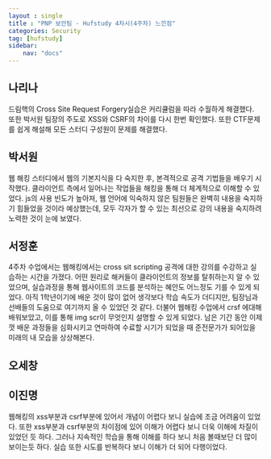 ```yaml
---
layout : single
title : "PNP 보안팀 - Hufstudy 4차시(4주차) 느낀점"
categories: Security
tag: [hufstudy]
sidebar:
    nav: "docs"
---
```


## 나리나
드림핵의 Cross Site Request Forgery실습은 커리큘럼을 따라 수월하게 해결했다. 또한 박서원 팀장의 주도로 XSS와 CSRF의 차이를 다시 한번 확인했다.
또한 CTF문제를 쉽게 해설해 모든 스터디 구성원이 문제를 해결했다.

## 박서원
웹 해킹 스터디에서 웹의 기본지식을 다 숙지한 후, 본격적으로 공격 기법들을 배우기 시작했다. 클라이언트 측에서 일어나는 작업들을 해킹을 통해 더 체계적으로 이해할 수 있었다. js의 사용 빈도가 높아져, 웹 언어에 익숙하지 않은 팀원들은 완벽히 내용을 숙지하기 힘들었을 것이라 예상했는데, 모두 각자가 할 수 있는 최선으로 강의 내용을 숙지하려 노력한 것이 눈에 보였다. 

## 서정훈
4주차 수업에서는 웹해킹에서는 cross sit scripting 공격에 대한 강의를 수강하고 실습하는 시간을 가졌다. 어떤 원리로 해커들이 클라이언트의 정보를 탈취하는지 알 수 있었으며, 실습과정을 통해 웹사이트의 코드를 분석하는 혜안도 어느정도 기를 수 있게 되었다. 아직 1학년이기에 배운 것이 많이 없어 생각보다 학습 속도가 더디지만, 팀장님과 선배들의 도움으로 여기까지 올 수 있었던 것 같다. 더불어 웹해킹 수업에서 crsf 에대해 배워보았고, 이를 통해 img scr이 무엇인지 설명할 수 있게 되었다. 남은 기간 동안 이제껏 배운 과정들을 심화시키고 연마하여 수료할 시기가 되었을 때 준전문가가 되어있을 미래의 내 모습을 상상해본다.

## 오세창

## 이진명
웹해킹의 xss부분과 csrf부분에 있어서 개념이 어렵다 보니 실습에 조금 어려움이 있었다.
또한 xss부분과 csrf부분의 차이점에 있어 이해가 어렵다 보니 더욱 이해에 차질이 있었던 듯 하다.
그러나 지속적인 학습을 통해 이해를 하다 보니 처음 볼때보단 더 많이 보이는듯 하다.
실습 또한 시도를 반복하다 보니 이해가 더 되어 다행이었다.